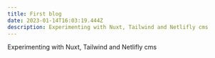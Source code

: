 ```yaml
---
title: First blog
date: 2023-01-14T16:03:19.444Z
description: E﻿xperimenting with Nuxt, Tailwind and Netlifly cms
---
```

E﻿xperimenting with Nuxt, Tailwind and Netlifly cms